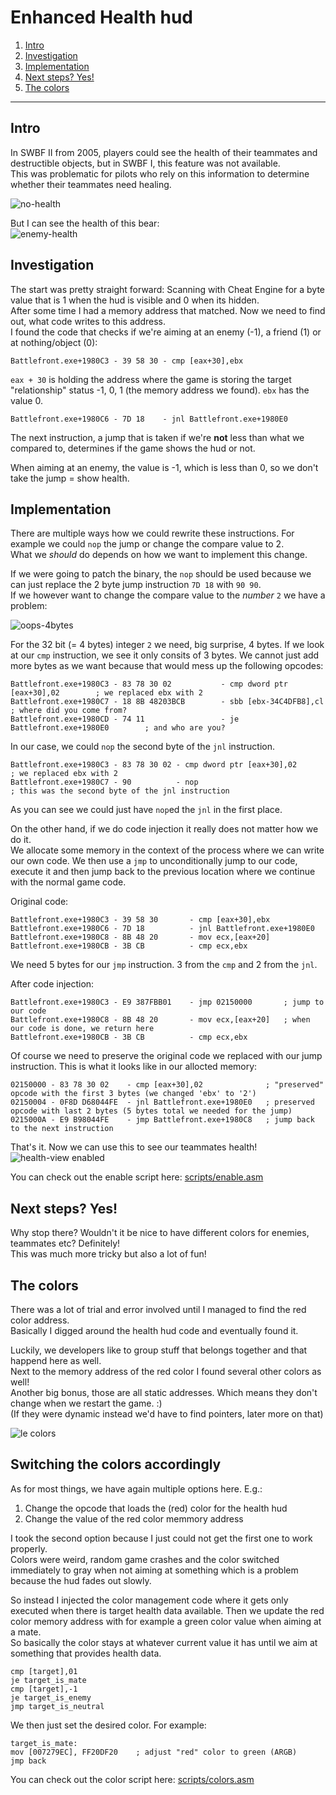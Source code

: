 # Enhanced Health hud

1. [Intro](#intro)
2. [Investigation](#investigation)
3. [Implementation](#implementation)
4. [Next steps? Yes!](#next-steps-yes)
5. [The colors](#the-colors)

---

## Intro

In SWBF II from 2005, players could see the health of their teammates and destructible objects, but in SWBF I, this feature was not available.  
This was problematic for pilots who rely on this information to determine whether their teammates need healing.

![no-health](images/no-health.png)

But I can see the health of this bear:  
![enemy-health](images/enemy-health.png)

## Investigation

The start was pretty straight forward: Scanning with Cheat Engine for a byte value that is 1 when the hud is visible and 0 when its hidden.  
After some time I had a memory address that matched. Now we need to find out, what code writes to this address.  
I found the code that checks if we're aiming at an enemy (-1), a friend (1) or at nothing/object (0):  
<pre><code>Battlefront.exe+1980C3 - 39 58 30 - cmp [eax+30],ebx</code></pre>

`eax + 30` is holding the address where the game is storing the target "relationship" status -1, 0, 1 (the memory address we found).
`ebx` has the value 0.

<pre><code>Battlefront.exe+1980C6 - 7D 18    - jnl Battlefront.exe+1980E0</pre></code>

The next instruction, a jump that is taken if we're **not** less than what we compared to, determines if the game shows the hud or not.  

When aiming at an enemy, the value is -1, which is less than 0, so we don't take the jump = show health.

## Implementation

There are multiple ways how we could rewrite these instructions. For example we could `nop` the jump or change the compare value to 2.  
What we _should_ do depends on how we want to implement this change.

If we were going to patch the binary, the `nop` should be used because we can just replace the 2 byte jump instruction `7D 18` with `90 90`.  
If we however want to change the compare value to the _number_ `2` we have a problem:

![oops-4bytes](images/oops-4bytes.png)

For the 32 bit (= 4 bytes) integer `2` we need, big surprise, 4 bytes. If we look at our `cmp` instruction, we see it only consits of 3 bytes. We cannot just add more bytes as we want because that would mess up the following opcodes:

<pre><code>Battlefront.exe+1980C3 - 83 78 30 02           - cmp dword ptr [eax+30],02        ; we replaced ebx with 2
Battlefront.exe+1980C7 - 18 8B 48203BCB        - sbb [ebx-34C4DFB8],cl            ; where did you come from?
Battlefront.exe+1980CD - 74 11                 - je Battlefront.exe+1980E0        ; and who are you?
</code></pre>

In our case, we could `nop` the second byte of the `jnl` instruction.
<pre><code>Battlefront.exe+1980C3 - 83 78 30 02 - cmp dword ptr [eax+30],02      ; we replaced ebx with 2
Battlefront.exe+1980C7 - 90          - nop                            ; this was the second byte of the jnl instruction
</code></pre>

As you can see we could just have `nop`ed the `jnl` in the first place.

On the other hand, if we do code injection it really does not matter how we do it.  
We allocate some memory in the context of the process where we can write our own code. We then use a `jmp` to unconditionally jump to our code, execute it and then jump back to the previous location where we continue with the normal game code.

Original code:
<pre><code>Battlefront.exe+1980C3 - 39 58 30       - cmp [eax+30],ebx
Battlefront.exe+1980C6 - 7D 18          - jnl Battlefront.exe+1980E0
Battlefront.exe+1980C8 - 8B 48 20       - mov ecx,[eax+20]
Battlefront.exe+1980CB - 3B CB          - cmp ecx,ebx
</code></pre>

We need 5 bytes for our `jmp` instruction. 3 from the `cmp` and 2 from the `jnl`.

After code injection:
<pre><code>Battlefront.exe+1980C3 - E9 387FBB01    - jmp 02150000       ; jump to our code
Battlefront.exe+1980C8 - 8B 48 20       - mov ecx,[eax+20]   ; when our code is done, we return here
Battlefront.exe+1980CB - 3B CB          - cmp ecx,ebx
</code></pre>

Of course we need to preserve the original code we replaced with our jump instruction.
This is what it looks like in our allocted memory:
<pre><code>02150000 - 83 78 30 02    - cmp [eax+30],02              ; "preserved" opcode with the first 3 bytes (we changed 'ebx' to '2')
02150004 - 0F8D D68044FE  - jnl Battlefront.exe+1980E0   ; preserved opcode with last 2 bytes (5 bytes total we needed for the jump)
0215000A - E9 B98044FE    - jmp Battlefront.exe+1980C8   ; jump back to the next instruction
</code></pre>

That's it. Now we can use this to see our teammates health!  
![health-view enabled](images/health-view-enabled.png)

You can check out the enable script here: [scripts/enable.asm](scripts/enable.asm)

## Next steps? Yes!

Why stop there? Wouldn't it be nice to have different colors for enemies, teammates etc? Definitely!  
This was much more tricky but also a lot of fun!

## The colors

There was a lot of trial and error involved until I managed to find the red color address.  
Basically I digged around the health hud code and eventually found it.

Luckily, we developers like to group stuff that belongs together and that happend here as well.  
Next to the memory address of the red color I found several other colors as well!  
Another big bonus, those are all static addresses. Which means they don't change when we restart the game. :)  
(If they were dynamic instead we'd have to find pointers, later more on that)

![le colors](images/le-colors.png)

## Switching the colors accordingly

As for most things, we have again multiple options here. E.g.:  

1. Change the opcode that loads the (red) color for the health hud
2. Change the value of the red color memmory address

I took the second option because I just could not get the first one to work properly.  
Colors were weird, random game crashes and the color switched immediately to gray when not aiming at something which is a problem because the hud fades out slowly.

So instead I injected the color management code where it gets only executed when there is target health data available. Then we update the red color memory address with for example a green color value when aiming at a mate.  
So basically the color stays at whatever current value it has until we aim at something that provides health data.

<pre><code>cmp [target],01
je target_is_mate
cmp [target],-1
je target_is_enemy
jmp target_is_neutral
</code></pre>

We then just set the desired color. For example:

<pre><code>target_is_mate:
mov [007279EC], FF20DF20    ; adjust "red" color to green (ARGB)
jmp back
</code></pre>

You can check out the color script here: [scripts/colors.asm](scripts/colors.asm)
